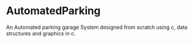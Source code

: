 # AutomatedParking
An Automated parking garage System designed from scratch using c, data structures and graphics in c.
